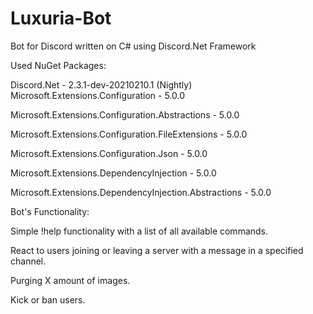 # Luxuria-Bot
Bot for Discord written on C# using Discord.Net Framework

Used NuGet Packages:

Discord.Net - 2.3.1-dev-20210210.1 (Nightly)
Microsoft.Extensions.Configuration - 5.0.0

Microsoft.Extensions.Configuration.Abstractions - 5.0.0

Microsoft.Extensions.Configuration.FileExtensions - 5.0.0

Microsoft.Extensions.Configuration.Json - 5.0.0

Microsoft.Extensions.DependencyInjection - 5.0.0

Microsoft.Extensions.DependencyInjection.Abstractions - 5.0.0


Bot's Functionality:

Simple !help functionality with a list of all available commands. 

React to users joining or leaving a server with a message in a specified channel.

Purging X amount of images.

Kick or ban users.
